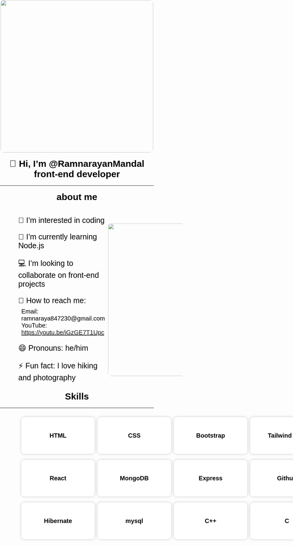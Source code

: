 <!DOCTYPE html>
<html lang="en">

<head>
    <meta charset="UTF-8">
    <meta name="viewport" content="width=device-width, initial-scale=1.0">
    <title>Document</title>
</head>

<body style="margin: 0; padding: 0; box-sizing: border-box; font-family: sans-serif; text-decoration: none;">
    <div class="img-container" style="display: flex; justify-content: center; align-items: center; flex-direction: column; width: 100%;">
        <img class="img1" src="https://camo.githubusercontent.com/700f2ecd2ca652d02ff0705ebdf8c4ee71dfbbe0d67fc02950f84eb251242ab9/68747470733a2f2f666972656261736573746f726167652e676f6f676c65617069732e636f6d2f76302f622f666c6578692d636f64696e672e61707073706f742e636f6d2f6f2f64656d706769372d35323066386435662d363364342d343435332d383832322d6462633134396165323766382e6769663f616c743d6d6564696126746f6b656e3d39316330633762322d393363332d343032392d623031312d316138373033633537333064"
            style="border-radius: 10px; width: 500px; height: 500px;">
    </div>
    <h1 style="color: black; text-align: center; font-size: 30px; font-family: sans-serif; margin-top: 20px; margin: 20px;">👋 Hi, I’m @RamnarayanMandal front-end developer</h1>
    <hr>
    <h1 style="color: black; text-align: center; font-size: 30px; font-family: sans-serif; margin-top: 20px; margin: 20px;">about me</h1>
    <div class="details" style="margin-left: 40px; margin-right: 40px; display: flex; justify-content: space-between; align-items: center; width: 100%;">
        <div>
            <p style="padding-left: 20px; font-size: 25px; color: black; margin-bottom: 10px;">👀 I’m interested in coding</p>
            <p style="padding-left: 20px; font-size: 25px; color: black; margin-bottom: 10px;">🌱 I’m currently learning Node.js</p>
            <p style="padding-left: 20px; font-size: 25px; color: black; margin-bottom: 10px;">💻 I’m looking to collaborate on front-end projects</p>
            <p style="padding-left: 20px; font-size: 25px; color: black; margin-bottom: 10px;">📧 How to reach me:</p>
            <ul style="margin: 10px; list-style: none; font-size: 20px; padding-left: 20px;">
                <li style="color: black; font-size: 20px;">Email: ramnaraya847230@gmail.com</li>
                <li style="color: black; font-size: 20px;">YouTube: <a href="https://youtu.be/iGzGE7T1Upc">https://youtu.be/iGzGE7T1Upc</a></li>
            </ul>
            <p style="padding-left: 20px; font-size: 25px; color: black; margin-bottom: 10px;">😄 Pronouns: he/him</p>
            <p style="padding-left: 20px; font-size: 25px; color: black; margin-bottom: 10px;">⚡ Fun fact: I love hiking and photography</p>
        </div>
        <div class="img2-container" style="border-radius: 10px; width: 50%; margin-top: 20px;">
            <img id="img2"
                src="https://camo.githubusercontent.com/9c1a1939a5fe670fc434a5948f3aa959068c24d3e6b575bbe4112ab60c427d11/68747470733a2f2f63646e2e6472696262626c652e636f6d2f75736572732f313136323037372f73637265656e73686f74732f333834383931342f6d656469612f33323039383461396361353862336337333237346339323539656366366465382e676966"
                alt="" style="width: 500px; border-radius: 10px; height: 500px; background-size: cover; background-repeat: no-repeat;">
        </div>
    </div>
    <h1 style="color: black; text-align: center; font-size: 30px; font-family: sans-serif; margin-top: 20px; margin: 20px;">Skills</h1>
    <hr>
    <div class="skill" style="margin-top: 20px; margin-left: 40px; margin-right: 40px; display: flex; justify-content: space-between; align-items: center; width: 100%;">
        <ul style="gap: 10px; margin: 10px; list-style: none; font-size: 20px; padding-left: 20px; display: grid; grid-template-columns: repeat(6, 1fr); justify-content: space-between; align-items: center;">
            <li style="color: black; font-size: 20px; margin-bottom: 10px; padding-left: 20px; padding-right: 20px; padding-top: 10px; padding-bottom: 10px; background-color: white; border-radius: 10px; box-shadow: 0px 0px 10px 0px rgba(0, 0, 0, 0.2); min-width: 200px; height: 100px; text-align: center; font-family: sans-serif; font-weight: bold; font-size: 20px; display: flex; justify-content: center; align-items: center;">HTML</li>
            <li style="color: black; font-size: 20px; margin-bottom: 10px; padding-left: 20px; padding-right: 20px; padding-top: 10px; padding-bottom: 10px; background-color: white; border-radius: 10px; box-shadow: 0px 0px 10px 0px rgba(0, 0, 0, 0.2); min-width: 200px; height: 100px; text-align: center; font-family: sans-serif; font-weight: bold; font-size: 20px; display: flex; justify-content: center; align-items: center;">CSS</li>
            <li style="color: black; font-size: 20px; margin-bottom: 10px; padding-left: 20px; padding-right: 20px; padding-top: 10px; padding-bottom: 10px; background-color: white; border-radius: 10px; box-shadow: 0px 0px 10px 0px rgba(0, 0, 0, 0.2); min-width: 200px; height: 100px; text-align: center; font-family: sans-serif; font-weight: bold; font-size: 20px; display: flex; justify-content: center; align-items: center;">Bootstrap</li>
            <li style="color: black; font-size: 20px; margin-bottom: 10px; padding-left: 20px; padding-right: 20px; padding-top: 10px; padding-bottom: 10px; background-color: white; border-radius: 10px; box-shadow: 0px 0px 10px 0px rgba(0, 0, 0, 0.2); min-width: 200px; height: 100px; text-align: center; font-family: sans-serif; font-weight: bold; font-size: 20px; display: flex; justify-content: center; align-items: center;">Tailwind CSS</li>
            <li style="color: black; font-size: 20px; margin-bottom: 10px; padding-left: 20px; padding-right: 20px; padding-top: 10px; padding-bottom: 10px; background-color: white; border-radius: 10px; box-shadow: 0px 0px 10px 0px rgba(0, 0, 0, 0.2); min-width: 200px; height: 100px; text-align: center; font-family: sans-serif; font-weight: bold; font-size: 20px; display: flex; justify-content: center; align-items: center;">JavaScript</li>
            <li style="color: black; font-size: 20px; margin-bottom: 10px; padding-left: 20px; padding-right: 20px; padding-top: 10px; padding-bottom: 10px; background-color: white; border-radius: 10px; box-shadow: 0px 0px 10px 0px rgba(0, 0, 0, 0.2); min-width: 200px; height: 100px; text-align: center; font-family: sans-serif; font-weight: bold; font-size: 20px; display: flex; justify-content: center; align-items: center;">Node.js</li>
            <li style="color: black; font-size: 20px; margin-bottom: 10px; padding-left: 20px; padding-right: 20px; padding-top: 10px; padding-bottom: 10px; background-color: white; border-radius: 10px; box-shadow: 0px 0px 10px 0px rgba(0, 0, 0, 0.2); min-width: 200px; height: 100px; text-align: center; font-family: sans-serif; font-weight: bold; font-size: 20px; display: flex; justify-content: center; align-items: center;">React</li>
            <li style="color: black; font-size: 20px; margin-bottom: 10px; padding-left: 20px; padding-right: 20px; padding-top: 10px; padding-bottom: 10px; background-color: white; border-radius: 10px; box-shadow: 0px 0px 10px 0px rgba(0, 0, 0, 0.2); min-width: 200px; height: 100px; text-align: center; font-family: sans-serif; font-weight: bold; font-size: 20px; display: flex; justify-content: center; align-items: center;">MongoDB</li>
            <li style="color: black; font-size: 20px; margin-bottom: 10px; padding-left: 20px; padding-right: 20px; padding-top: 10px; padding-bottom: 10px; background-color: white; border-radius: 10px; box-shadow: 0px 0px 10px 0px rgba(0, 0, 0, 0.2); min-width: 200px; height: 100px; text-align: center; font-family: sans-serif; font-weight: bold; font-size: 20px; display: flex; justify-content: center; align-items: center;">Express</li>
            <li style="color: black; font-size: 20px; margin-bottom: 10px; padding-left: 20px; padding-right: 20px; padding-top: 10px; padding-bottom: 10px; background-color: white; border-radius: 10px; box-shadow: 0px 0px 10px 0px rgba(0, 0, 0, 0.2); min-width: 200px; height: 100px; text-align: center; font-family: sans-serif; font-weight: bold; font-size: 20px; display: flex; justify-content: center; align-items: center;">Github</li>
            <li style="color: black; font-size: 20px; margin-bottom: 10px; padding-left: 20px; padding-right: 20px; padding-top: 10px; padding-bottom: 10px; background-color: white; border-radius: 10px; box-shadow: 0px 0px 10px 0px rgba(0, 0, 0, 0.2); min-width: 200px; height: 100px; text-align: center; font-family: sans-serif; font-weight: bold; font-size: 20px; display: flex; justify-content: center; align-items: center;">java</li>
            <li style="color: black; font-size: 20px; margin-bottom: 10px; padding-left: 20px; padding-right: 20px; padding-top: 10px; padding-bottom: 10px; background-color: white; border-radius: 10px; box-shadow: 0px 0px 10px 0px rgba(0, 0, 0, 0.2); min-width: 200px; height: 100px; text-align: center; font-family: sans-serif; font-weight: bold; font-size: 20px; display: flex; justify-content: center; align-items: center;">jdbc</li>
            <li style="color: black; font-size: 20px; margin-bottom: 10px; padding-left: 20px; padding-right: 20px; padding-top: 10px; padding-bottom: 10px; background-color: white; border-radius: 10px; box-shadow: 0px 0px 10px 0px rgba(0, 0, 0, 0.2); min-width: 200px; height: 100px; text-align: center; font-family: sans-serif; font-weight: bold; font-size: 20px; display: flex; justify-content: center; align-items: center;">Hibernate</li>
            <li style="color: black; font-size: 20px; margin-bottom: 10px; padding-left: 20px; padding-right: 20px; padding-top: 10px; padding-bottom: 10px; background-color: white; border-radius: 10px; box-shadow: 0px 0px 10px 0px rgba(0, 0, 0, 0.2); min-width: 200px; height: 100px; text-align: center; font-family: sans-serif; font-weight: bold; font-size: 20px; display: flex; justify-content: center; align-items: center;">mysql</li>
            <li style="color: black; font-size: 20px; margin-bottom: 10px; padding-left: 20px; padding-right: 20px; padding-top: 10px; padding-bottom: 10px; background-color: white; border-radius: 10px; box-shadow: 0px 0px 10px 0px rgba(0, 0, 0, 0.2); min-width: 200px; height: 100px; text-align: center; font-family: sans-serif; font-weight: bold; font-size: 20px; display: flex; justify-content: center; align-items: center;">C++</li>
            <li style="color: black; font-size: 20px; margin-bottom: 10px; padding-left: 20px; padding-right: 20px; padding-top: 10px; padding-bottom: 10px; background-color: white; border-radius: 10px; box-shadow: 0px 0px 10px 0px rgba(0, 0, 0, 0.2); min-width: 200px; height: 100px; text-align: center; font-family: sans-serif; font-weight: bold; font-size: 20px; display: flex; justify-content: center; align-items: center;">C</li>
        </ul>
    </div>
</body>

</html>
